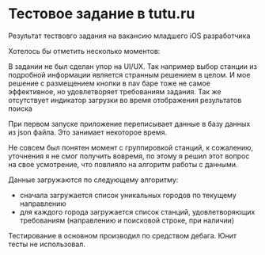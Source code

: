 Тестовое задание в tutu.ru
====================
Результат тествовго задания на вакансию младшего iOS разработчика

Хотелось бы отметить несколько моментов:

В задании не был сделан упор на UI/UX. Так например выбор станции из подробной информации является странным решением в целом. И мое решение с размещением кнопки в nav баре тоже не самое эффективное, но удовлетворяет требованиям задания. Так же отсутствует индикатор загрузки во время отображения результатов поиска

При первом запуске приложение переписывает данные в базу данных из json файла. Это занимает некоторое время.

Не совсем был понятен момент с группировкой станций, к сожалению, уточнения я не смог получить вовремя, по этому я решил этот вопрос на свое усмотрение, что повлияло на алгоритм работы с данными.

Данные загружаются по следующему алгоритму:
- сначала загружается список уникальных городов по текущему направлению
- для каждого города загружается список станций, удовлетворяющих требованиям (направлению и поисковой строке, при наличии) 

Тестирование в основном производил по средством дебага. Юнит тесты не использовал.